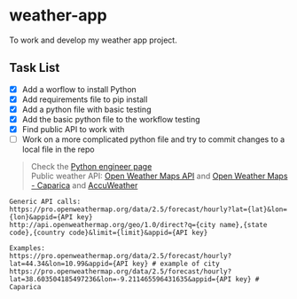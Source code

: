 # weather-app
To work and develop my weather app project. 

## Task List
- [x] Add a worflow to install Python
- [x] Add requirements file to pip install
- [x] Add a python file with basic testing
- [x] Add the basic python file to the workflow testing
- [x] Find public API to work with
- [ ] Work on a more complicated python file and try to commit changes to a local file in the repo

> Check the [Python engineer page](https://www.python-engineer.com/posts/run-python-github-actions/)  
> Public weather API: [Open Weather Maps API](https://openweathermap.org/api/one-call-3#how) and [Open Weather Maps - Caparica](https://openweathermap.org/city/8013114) and [AccuWeather](https://developer.accuweather.com/packages)

```
Generic API calls: 
https://pro.openweathermap.org/data/2.5/forecast/hourly?lat={lat}&lon={lon}&appid={API key}
http://api.openweathermap.org/geo/1.0/direct?q={city name},{state code},{country code}&limit={limit}&appid={API key}

Examples: 
https://pro.openweathermap.org/data/2.5/forecast/hourly?lat=44.34&lon=10.99&appid={API key} # example of city
https://pro.openweathermap.org/data/2.5/forecast/hourly?lat=38.603504185497236&lon=-9.211465596431635&appid={API key} # Caparica

```
